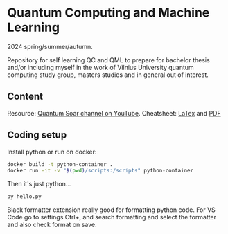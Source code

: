# Quantum Computing and Machine Learning

2024 spring/summer/autumn.

Repository for self learning QC and QML to prepare for bachelor thesis and/or including myself in the work of Vilnius University quantum computing study group, masters studies and in general out of interest. 

## Content

Resource: [Quantum Soar channel on YouTube](https://www.youtube.com/@quantum-soar). Cheatsheet: [LaTex](./QuantumSoar-cheatsheet.tex) and [PDF](./QuantumSoar-cheatsheet.pdf)


## Coding setup

Install python or run on docker:

```bash
docker build -t python-container .
docker run -it -v "$(pwd)/scripts:/scripts" python-container
```

Then it's just python...

```bash
py hello.py
```

Black formatter extension really good for formatting python code. For VS Code go to settings Ctrl+, and search formatting and select the formatter and also check format on save.
